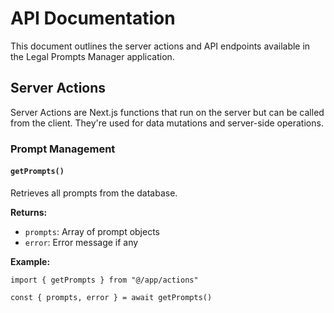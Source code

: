 # API Documentation

This document outlines the server actions and API endpoints available in the Legal Prompts Manager application.

## Server Actions

Server Actions are Next.js functions that run on the server but can be called from the client. They're used for data mutations and server-side operations.

### Prompt Management

#### `getPrompts()`

Retrieves all prompts from the database.

**Returns:**
- `prompts`: Array of prompt objects
- `error`: Error message if any

**Example:**
```tsx
import { getPrompts } from "@/app/actions"

const { prompts, error } = await getPrompts()

